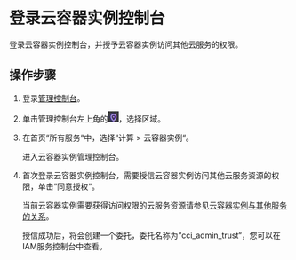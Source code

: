 # 登录云容器实例控制台<a name="cci_01_0005"></a>

登录云容器实例控制台，并授予云容器实例访问其他云服务的权限。

## 操作步骤<a name="section1215317017367"></a>

1.  登录[管理控制台](https://console.huaweicloud.com)。
2.  单击管理控制台左上角的![](figures/icon-地域.jpg)，选择区域。
3.  在首页“所有服务“中，选择“计算  \>  云容器实例“。

    进入云容器实例管理控制台。

4.  首次登录云容器实例控制台，需要授信云容器实例访问其他云服务资源的权限，单击“同意授权“。

    当前云容器实例需要获得访问权限的云服务资源请参见[云容器实例与其他服务的关系](云容器实例与其他服务的关系.md)。

    授信成功后，将会创建一个委托，委托名称为“cci\_admin\_trust“，您可以在IAM服务控制台中查看。


